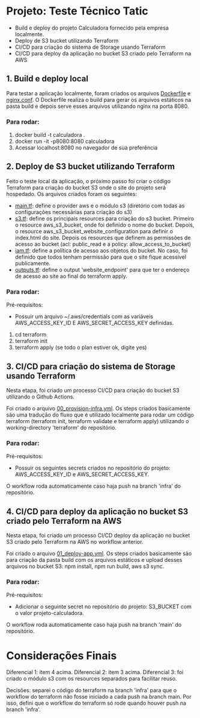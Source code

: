# Projeto: Teste Técnico Tatic

- Build e deploy do projeto Calculadora fornecido pela empresa localmente.
- Deploy de S3 bucket utilizando Terraform
- CI/CD para criação do sistema de Storage usando Terraform
- CI/CD para deploy da aplicação no bucket S3 criado pelo Terraform na AWS


## 1. Build e deploy local

Para testar a aplicação localmente, foram criados os arquivos [Dockerfile](Dockerfile) e [nginx.conf](nginx.conf). O Dockerfile realiza o build para gerar os arquivos estáticos na pasta build e depois serve esses arquivos utilizando nginx na porta 8080.

### Para rodar:

1. docker build -t calculadora .
2. docker run -it -p8080:8080 calculadora
3. Acessar localhost:8080 no navegador de sua preferência


## 2. Deploy de S3 bucket utilizando Terraform

Feito o teste local da aplicação, o próximo passo foi criar o código Terraform para criação do bucket S3 onde o site do projeto será hospedado. Os arquivos criados foram os seguintes:

- [main.tf](terraform/main.tf): define o provider aws e o módulo s3 (diretório com todas as configurações necessárias para criação do s3)
- [s3.tf](terraform/s3/s3.tf): define os principais resources para criação do s3 bucket. Primeiro o resource aws_s3_bucket, onde foi definido o nome do bucket. Depois, o resource aws_s3_bucket_website_configuration para definir o index.html do site. Depois os resources que definem as permissões de acesso ao bucket (acl: public_read e a policy: allow_access_to_bucket)
- [iam.tf](terraform/s3/iam.tf): define a política de acesso aos objetos do bucket. No caso, foi definido que todos tenham permissão para que o site fique acessível publicamente.
- [outputs.tf](terraform/s3/outputs.tf): define o output 'website_endpoint' para que ter o endereço de acesso ao site ao final do terraform apply.

### Para rodar:

Pré-requisitos:
- Possuir um arquivo ~/.aws/credentials com as variáveis AWS_ACCESS_KEY_ID E AWS_SECRET_ACCESS_KEY definidas. 

1. cd terraform
2. terraform init
3. terraform apply (se todo o plan estiver ok, digite yes)


## 3. CI/CD para criação do sistema de Storage usando Terraform

Nesta etapa, foi criado um processo CI/CD para criação do bucket S3 utilizando o Github Actions.

Foi criado o arquivo [00_provision-infra.yml](.github/workflows/00_provision-infra.yml). Os steps criados basicamente são uma tradução do fluxo que é utilizado localmente para rodar um código terraform (terraform init, terraform validate e terraform apply) utilizando o working-directory 'terraform' do repositório.

### Para rodar:

Pré-requisitos:
- Possuir os seguintes secrets criados no repositório do projeto: AWS_ACCESS_KEY_ID e AWS_SECRET_ACCESS_KEY.

O workflow roda automaticamente caso haja push na branch 'infra' do repositório.

## 4. CI/CD para deploy da aplicação no bucket S3 criado pelo Terraform na AWS

Nesta etapa, foi criado um processo CI/CD deploy da aplicação no bucket S3 criado pelo Terraform na AWS no workflow anterior.

Foi criado o arquivo [01_deploy-app.yml](.github/workflows/01_deploy-app.yml). Os steps criados basicamente são para criação da pasta build com os arquivos estáticos e upload desses arquivos no bucket S3: npm install, npm run build, aws s3 sync.

### Para rodar:

Pré-requisitos:
- Adicionar o seguinte secret no repositório do projeto: S3_BUCKET com o valor projeto-calculadora.

O workflow roda automaticamente caso haja push na branch 'main' do repositório.

# Considerações Finais

Diferencial 1: item 4 acima.
Diferencial 2: item 3 acima.
Diferencial 3: foi criado o módulo s3 com os resources separados para facilitar reuso.

Decisões: separei o código do terraform na branch 'infra' para que o workflow do terraform não fosse iniciado a cada push na branch main. Por isso, defini que o workflow do terraform só rode quando houver push na branch 'infra'. 


